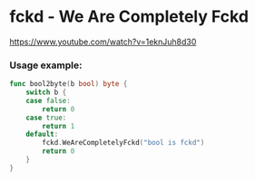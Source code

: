 # fckd - We Are Completely Fckd

https://www.youtube.com/watch?v=1eknJuh8d30

### Usage example:
```go
func bool2byte(b bool) byte {
	switch b {
	case false:
		return 0
	case true:
		return 1
	default:
		fckd.WeAreCompletelyFckd("bool is fckd")
		return 0            
	}
}
```

